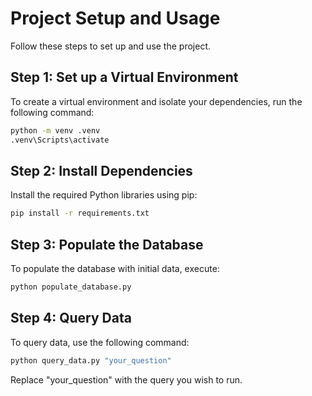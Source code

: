# Project Setup and Usage

Follow these steps to set up and use the project.
## Step 1: Set up a Virtual Environment

To create a virtual environment and isolate your dependencies, run the following command:
```bash
python -m venv .venv
.venv\Scripts\activate 
```
## Step 2: Install Dependencies
Install the required Python libraries using pip:

```bash
pip install -r requirements.txt
```
## Step 3: Populate the Database
To populate the database with initial data, execute:

```bash
python populate_database.py
```
## Step 4: Query Data
To query data, use the following command:

```bash
python query_data.py "your_question"
```
Replace "your_question" with the query you wish to run.
